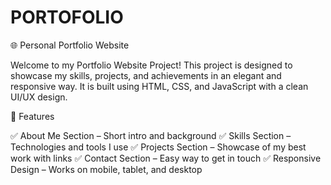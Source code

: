 # PORTOFOLIO
🌐 Personal Portfolio Website

Welcome to my Portfolio Website Project! This project is designed to showcase my skills, projects, and achievements in an elegant and responsive way. It is built using HTML, CSS, and JavaScript with a clean UI/UX design.

📌 Features

✅ About Me Section – Short intro and background
✅ Skills Section – Technologies and tools I use
✅ Projects Section – Showcase of my best work with links
✅ Contact Section – Easy way to get in touch
✅ Responsive Design – Works on mobile, tablet, and desktop

